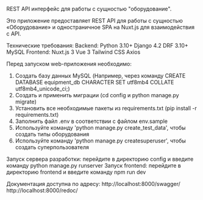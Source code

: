 REST API интерфейс для работы с сущностью "оборудование".

Это приложение предоставляет REST API для работы с сущностью «Оборудование» и одностраничное SPA на Nuxt.js для взаимодействия с API.

Технические требования: Backend: Python 3.10+ Django 4.2 DRF 3.10+ MySQL Frontend: Nuxt.js 3 Vue 3 Tailwind CSS Axios

Перед запуском web-приложения необходимо:

1. Создать базу данных MySQL (Например, через команду CREATE DATABASE equipment_db CHARACTER SET utf8mb4 COLLATE utf8mb4_unicode_ci;)
2. Создать и применить миграции (cd config и python manage.py migrate)
3. Установить все необходимые пакеты из requirements.txt (pip install -r requirements.txt)
4. Заполнить файл .env в соответствии с файлом env.sample
5. Используйте команду 'python manage.py create_test_data', чтобы создать типы оборудования
6. Используйте команду 'python manage.py createsuperuser', чтобы создать суперпользователя

Запуск сервера разработки: перейдите в директорию config и введите команду python manage.py runserver
Запуск frontend: перейдите в директорию frontend и введите команду npm run dev

Документация доступна по адресу: http://localhost:8000/swagger/ http://localhost:8000/redoc/
